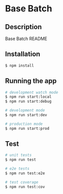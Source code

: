 # Base Batch

## Description

Base Batch README

## Installation

```bash
$ npm install
```

## Running the app

```bash
# development watch mode
$ npm run start:local
$ npm run start:debug

# development mode
$ npm run start:dev

# production mode
$ npm run start:prod
```

## Test

```bash
# unit tests
$ npm run test

# e2e tests
$ npm run test:e2e

# test coverage
$ npm run test:cov
```
